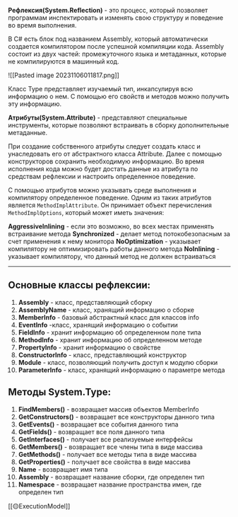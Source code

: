 **Рефлексия(System.Reflection)** - это процесс, который позволяет программам инспектировать и изменять свою структуру и поведение во время выполнения.

В C# есть блок под названием Assembly, который автоматически создается компилятором после успешной компиляции кода. Assembly состоит из двух частей: промежуточного языка и метаданных, которые не компилируются в машинный код.

![[Pasted image 20231106011817.png]]

Класс Type представляет изучаемый тип, инкапсулируя всю информацию о нем. С помощью его свойств и методов можно получить эту информацию.

**Атрибуты(System.Attribute)** - представляют специальные инструменты, которые позволяют встраивать в сборку дополнительные метаданные. 

При создание собственного атрибуты следует создать класс и унаследовать его от абстрактного класса Attribute. Далее с помощью конструкторов сохранить необходимую информацию. Во время исполнения кода можно будет достать данные из атрибута по средствам рефлексии и настроить определенное поведение.

С помощью атрибутов можно указывать среде выполнения и компилятору определенное поведение. Одним из таких атрибутов является `MethodImplAttribute`. Он принимает объект перечисления `MethodImplOptions`, который может иметь значения:

**AggressiveInlining** - если это возможно, во всех местах применять встраивание метода
**Synchronized** - делает метод потокобезопасным за счет применения к нему монитора
**NoOptimization** - указывает компилятору не оптимизировать работы данного метода
**NoInlining** - указывает компилятору, что данный метод не должен встраиваться

---
## Основные классы рефлексии:

1. **Assembly** - класс, представляющий сборку
2. **AssemblyName** - класс, хранящий информацию о сборке
3. **MemberInfo** - базовый абстрактный класc для классов info
4. **EventInfo** -класс, хранящий информацию о событии
5. **FieldInfo** - хранит информацию об определенном поле типа
6. **MethodInfo** - хранит информацию об определенном методе
7. **PropertyInfo** - хранит информацию о свойстве
8. **ConstructorInfo** - класс, представляющий конструктор
9. **Module** - класс, позволяющий получить доступ к модулю сборки
10. **ParameterInfo** - класс, хранящий информацию о параметре метода

## Методы System.Type:

1. **FindMembers()** - возвращает массив объектов MemberInfo
2. **GetConstructors()** - возвращает все конструкторы данного типа
3. **GetEvents()** - возвращает все события данного типа
4. **GetFields()** - возвращает все поля данного типа
5. **GetInterfaces()** - получает все реализуемые интерфейсы
6. **GetMembers()** - возвращает все члены типа в виде массива
7. **GetMethods()** - получает все методы типа в виде массива
8. **GetProperties()** - получает все свойства в виде массива
9. **Name** - возвращает имя типа
10. **Assembly** - возвращает название сборки, где определен тип
11. **Namespace** - возвращает название пространства имен, где определен тип

[[🟡ExecutionModel]]
